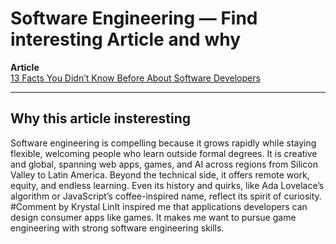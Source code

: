 # Software Engineering — Find interesting Article and why

**Article**  
[13 Facts You Didn’t Know Before About Software Developers](https://alcor-bpo.com/13-facts-you-didnt-know-before-about-software-developers/)

---

## Why this article insteresting

Software engineering is compelling because it grows rapidly while staying flexible, welcoming people who learn outside formal degrees. It is creative and global, spanning web apps, games, and AI across regions from Silicon Valley to Latin America. Beyond the technical side, it offers remote work, equity, and endless learning. Even its history and quirks, like Ada Lovelace’s algorithm or JavaScript’s coffee-inspired name, reflect its spirit of curiosity.
#Comment by Krystal LinIt inspired me that applications developers can design consumer apps like games.
It makes me want to pursue game engineering with strong software engineering skills.
